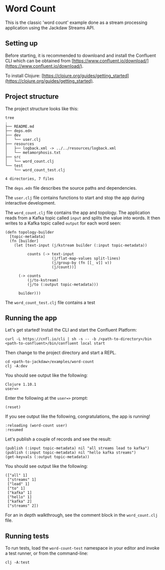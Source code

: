 # Word Count

This is the classic 'word count' example done as a stream processing
application using the Jackdaw Streams API.


## Setting up

Before starting, it is recommended to downloand and install the
Confluent CLI which can be obtained from
[https://www.confluent.io/download/](https://www.confluent.io/download/).

To install Clojure:
[https://clojure.org/guides/getting_started](https://clojure.org/guides/getting_started).


## Project structure

The project structure looks like this:
```
tree
.
├── README.md
├── deps.edn
├── dev
│   └── user.clj
├── resources
│   ├── logback.xml -> ../../resources/logback.xml
│   └── metamorphosis.txt
├── src
│   └── word_count.clj
└── test
    └── word_count_test.clj

4 directories, 7 files
```

The `deps.edn` file describes the source paths and dependencies.

The `user.clj` file contains functions to start and stop the
app during interactive development.

The `word_count.clj` file contains the app and topology. The
application reads from a Kafka topic called `input` and splits the
value into words. It then writes to a Kafka topic called `output` for
each word seen:
```
(defn topology-builder
  [topic-metadata]
  (fn [builder]
    (let [text-input (j/kstream builder (:input topic-metadata))

          counts (-> text-input
                     (j/flat-map-values split-lines)
                     (j/group-by (fn [[_ v]] v))
                     (j/count))]

      (-> counts
          (j/to-kstream)
          (j/to (:output topic-metadata)))

      builder)))
```

The `word_count_test.clj` file contains a test


## Running the app

Let's get started! Install the CLI and start the Confluent Platform:
```
curl -L https://cnfl.io/cli | sh -s -- -b /<path-to-directory>/bin
<path-to-confluent>/bin/confluent local start
```

Then change to the project directory and start a REPL.
```
cd <path-to-jackdaw>/examples/word-count
clj -A:dev
```

You should see output like the following:
```
Clojure 1.10.1
user=>
```

Enter the following at the `user=>` prompt:
```
(reset)
```

If you see output like the following, congratulations, the app is
running!
```
:reloading (word-count user)
:resumed
```

Let's publish a couple of records and see the result:
```
(publish (:input topic-metadata) nil "all streams lead to kafka")
(publish (:input topic-metadata) nil "hello kafka streams")
(get-keyvals (:output topic-metadata))
```

You should see output like the following:
```
(["all" 1]
 ["streams" 1]
 ["lead" 1]
 ["to" 1]
 ["kafka" 1]
 ["hello" 1]
 ["kafka" 2]
 ["streams" 2])
```

For an in depth walkthrough, see the comment block in the `word_count.clj` file.


## Running tests

To run tests, load the `word-count-test` namespace in your editor and
invoke a test runner, or from the command-line:
```
clj -A:test
```
